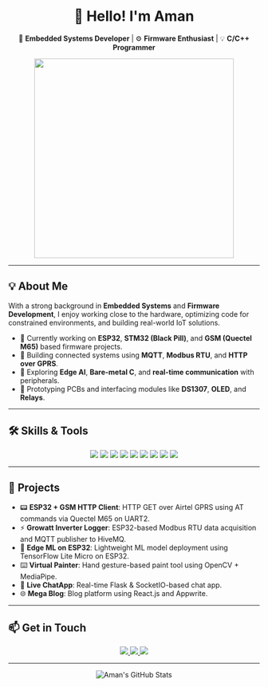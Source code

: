 <h1 align="center">👋 Hello! I'm Aman</h1>

<p align="center">
  🎯 <b>Embedded Systems Developer</b> | ⚙️ <b>Firmware Enthusiast</b> | 💡 <b>C/C++ Programmer</b>
</p>

<p align="center">
  <img src="https://media.giphy.com/media/qgQUggAC3Pfv687qPC/giphy.gif" width="400"/>
</p>

---

## 💡 About Me

With a strong background in **Embedded Systems** and **Firmware Development**, I enjoy working close to the hardware, optimizing code for constrained environments, and building real-world IoT solutions.

- 🔧 Currently working on **ESP32**, **STM32 (Black Pill)**, and **GSM (Quectel M65)** based firmware projects.
- 📡 Building connected systems using **MQTT**, **Modbus RTU**, and **HTTP over GPRS**.
- 🔋 Exploring **Edge AI**, **Bare-metal C**, and **real-time communication** with peripherals.
- 🧪 Prototyping PCBs and interfacing modules like **DS1307**, **OLED**, and **Relays**.

---

## 🛠️ Skills & Tools

<p align="center">
  <img src="https://img.shields.io/badge/C-00599C?style=for-the-badge&logo=c&logoColor=white"/>
  <img src="https://img.shields.io/badge/C++-004482?style=for-the-badge&logo=c%2B%2B&logoColor=white"/>
  <img src="https://img.shields.io/badge/ESP32-3C3C3C?style=for-the-badge&logo=esphome&logoColor=white"/>
  <img src="https://img.shields.io/badge/STM32-03234B?style=for-the-badge&logo=stmicroelectronics&logoColor=white"/>
  <img src="https://img.shields.io/badge/PlatformIO-000000?style=for-the-badge&logo=platformio&logoColor=F48C00"/>
  <img src="https://img.shields.io/badge/Arduino-00979D?style=for-the-badge&logo=arduino&logoColor=white"/>
  <img src="https://img.shields.io/badge/Raspberry%20Pi-A22846?style=for-the-badge&logo=raspberrypi&logoColor=white"/>
  <img src="https://img.shields.io/badge/Git-F05032?style=for-the-badge&logo=git&logoColor=white"/>
  <img src="https://img.shields.io/badge/GitHub-181717?style=for-the-badge&logo=github&logoColor=white"/>
</p>

---

## 🚀 Projects

- 📟 **ESP32 + GSM HTTP Client**: HTTP GET over Airtel GPRS using AT commands via Quectel M65 on UART2.
- ⚡ **Growatt Inverter Logger**: ESP32-based Modbus RTU data acquisition and MQTT publisher to HiveMQ.
- 🧠 **Edge ML on ESP32**: Lightweight ML model deployment using TensorFlow Lite Micro on ESP32.
- ⌨️ **Virtual Painter**: Hand gesture-based paint tool using OpenCV + MediaPipe.
- 💬 **Live ChatApp**: Real-time Flask & SocketIO-based chat app.
- 🌐 **Mega Blog**: Blog platform using React.js and Appwrite.

---

## 📫 Get in Touch

<p align="center">
  <a href="https://www.linkedin.com/in/aman-kumar-b7758625b/">
    <img src="https://img.shields.io/badge/LinkedIn-0077B5?style=for-the-badge&logo=linkedin&logoColor=white"/>
  </a>
  <a href="https://www.instagram.com/tech_learner81/">
    <img src="https://img.shields.io/badge/Instagram-E4405F?style=for-the-badge&logo=instagram&logoColor=white"/>
  </a>
  <a href="https://github.com/Nama8178">
    <img src="https://img.shields.io/badge/GitHub-100000?style=for-the-badge&logo=github&logoColor=white"/>
  </a>
</p>

---

<p align="center">
  <img src="https://github-readme-stats.vercel.app/api?username=Nama8178&show_icons=true&theme=tokyonight" alt="Aman's GitHub Stats"/>
</p>

<!---
Nama8178/Nama8178 is a ✨ special ✨ repository because its `README.md` appears on your GitHub profile.
You can click the Preview link to take a look at your changes.
--->
